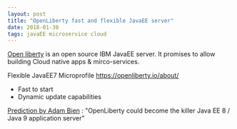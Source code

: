 ```yaml
---
layout: post
title: "OpenLiberty fast and flexible JavaEE server"
date: 2018-01-30
tags: javaEE microservice cloud
---
```


[Open liberty](https://openliberty.io) is an open source IBM JavaEE server. It promises to allow building Cloud native apps & mirco-services.

Flexible JavaEE7 Microprofile
https://openliberty.io/about/

- Fast to start
- Dynamic update capabilities

[Prediction by Adam Bien](http://adambien.blog/roller/abien/entry/2018_predictions) : "OpenLiberty could become the killer Java EE 8 / Java 9 application server"
